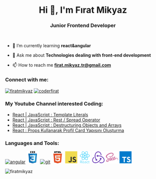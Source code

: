 <h1 align="center">Hi 👋, I'm Fırat Mikyaz</h1>
<h3 align="center">Junior Frontend Developer</h3>
<p align="center"><img align="center" src="https://media.giphy.com/media/L8K62iTDkzGX6/giphy.gif" width="500" alt="" class="skills__img" /> </p>

- 🌱 I’m currently learning **react&angular**

- 💬 Ask me about **Technologies dealing with front-end development**

- 📫 How to reach me **firat.mikyaz.tr@gmail.com**

<h3 align="left">Connect with me:</h3>
<p align="left">
<a href="https://www.linkedin.com/in/firatmikyaz/" target="blank"><img align="center" src="https://raw.githubusercontent.com/rahuldkjain/github-profile-readme-generator/master/src/images/icons/Social/linked-in-alt.svg" alt="fi̇ratmi̇kyaz" height="30" width="40" /></a>
<a href="https://www.youtube.com/channel/UCa5MS9k48gqNwdAuJMx8oKg" target="blank"><img align="center" src="https://raw.githubusercontent.com/rahuldkjain/github-profile-readme-generator/master/src/images/icons/Social/youtube.svg" alt="coderfirat" height="30" width="40" /></a>
</p>

<!-- YOUTUBE:START -->
<h3 align="left">My Youtube Channel interested Coding:</h3>

- [React | JavaScript : Template Literals](https://www.youtube.com/watch?v=CdXsgcs94Hg&t=404s)
- [React | JavaScript : Rest / Spread Operator](https://www.youtube.com/watch?v=xV2mVBXtKug&t=352s)
- [React | JavaScript : Destructuring Objects and Arrays](https://www.youtube.com/watch?v=zRnnXzcSMC4&t=352s)
- [React : Props Kullanarak Profil Card Yapısını Oluşturma](https://www.youtube.com/watch?v=f9_JXcmJ1aU&t=1270s)

<!-- YOUTUBE:END -->

<h3 align="left">Languages and Tools:</h3>
<p align="left"> 
<a href="https://angular.io" target="_blank" rel="noreferrer"> <img src="https://angular.io/assets/images/logos/angular/angular.svg" alt="angular" width="40" height="40"/></a>
<a href="https://www.w3schools.com/css/" target="_blank" rel="noreferrer"> <img src="https://raw.githubusercontent.com/devicons/devicon/master/icons/css3/css3-original-wordmark.svg" alt="css3" width="40"/></a> 
<a href="https://git-scm.com/" target="_blank" rel="noreferrer"> <img src="https://www.vectorlogo.zone/logos/git-scm/git-scm-icon.svg" alt="git" width="40"/></a> 
<a href="https://www.w3.org/html/" target="_blank" rel="noreferrer"> <img src="https://raw.githubusercontent.com/devicons/devicon/master/icons/html5/html5-original-wordmark.svg" alt="html5" width="40"/></a> 
<a href="https://developer.mozilla.org/en-US/docs/Web/JavaScript" target="_blank" rel="noreferrer"> <img src="https://raw.githubusercontent.com/devicons/devicon/master/icons/javascript/javascript-original.svg" alt="javascript" width="40"/></a> 
<a href="https://reactjs.org/" target="_blank" rel="noreferrer"> <img src="https://raw.githubusercontent.com/devicons/devicon/master/icons/react/react-original-wordmark.svg" alt="react" width="40"/></a> 
<a href="https://redux.js.org" target="_blank" rel="noreferrer"><img src="https://raw.githubusercontent.com/devicons/devicon/master/icons/redux/redux-original.svg" alt="redux" width="40"/></a> 
<a href="https://sass-lang.com" target="_blank" rel="noreferrer"><img src="https://raw.githubusercontent.com/devicons/devicon/master/icons/sass/sass-original.svg" alt="sass" width="40"/></a> 
<a href="https://www.typescriptlang.org/" target="_blank" rel="noreferrer"><img src="https://raw.githubusercontent.com/devicons/devicon/master/icons/typescript/typescript-original.svg" alt="typescript" width="40"/></a> 
</p>

<p><img align="left" src="https://github-readme-stats.vercel.app/api/top-langs?username=firatmikyaz&show_icons=true&locale=en&layout=compact" alt="firatmikyaz" /></p>
